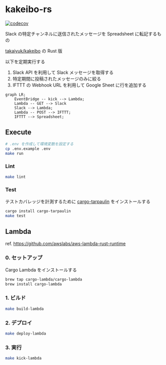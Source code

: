 # kakeibo-rs

[![codecov](https://codecov.io/gh/takaiyuk/kakeibo-rs/graph/badge.svg?token=JKA0MVWSUY)](https://codecov.io/gh/takaiyuk/kakeibo-rs)

Slack の特定チャンネルに送信されたメッセージを Spreadsheet に転記するもの

[takaiyuk/kakeibo](https://github.com/takaiyuk/kakeibo) の Rust 版

以下を定期実行する

1. Slack API を利用して Slack メッセージを取得する
2. 特定期間に投稿されたメッセージのみに絞る
3. IFTTT の Webhook URL を利用して Google Sheet に行を追加する

```mermaid
graph LR;
    EventBridge -- kick --> Lambda;
    Lambda -- GET --> Slack
    Slack --> Lambda;
    Lambda -- POST --> IFTTT;
    IFTTT --> Spreadsheet;
```

## Execute

```sh
# .env を作成して環境変数を設定する
cp .env.example .env
make run
```

### Lint

```sh
make lint
```

### Test

テストカバレッジを計測するために [cargo-tarpaulin](https://github.com/xd009642/tarpaulin) をインストールする

```sh
cargo install cargo-tarpaulin
make test
```

## Lambda

ref. https://github.com/awslabs/aws-lambda-rust-runtime

### 0. セットアップ

Cargo Lambda をインストールする

```sh
brew tap cargo-lambda/cargo-lambda
brew install cargo-lambda
```

### 1. ビルド

```sh
make build-lambda
```

### 2. デプロイ

```sh
make deploy-lambda
```

### 3. 実行

```sh
make kick-lambda
```
